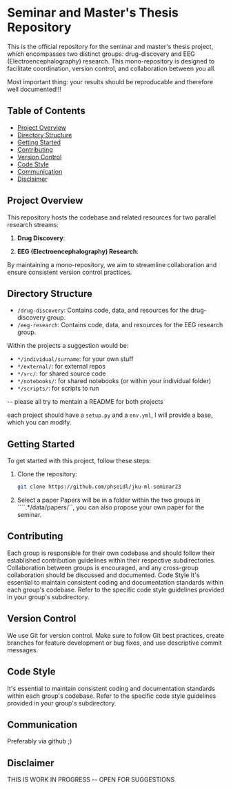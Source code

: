 # Seminar and Master's Thesis Repository

This is the official repository for the seminar and master's thesis project, which encompasses two distinct groups: drug-discovery and EEG (Electroencephalography) research. This mono-repository is designed to facilitate coordination, version control, and collaboration between you all.

Most important thing:
your results should be reproducable and therefore well documented!!!

## Table of Contents

- [Project Overview](#project-overview)
- [Directory Structure](#directory-structure)
- [Getting Started](#getting-started)
- [Contributing](#contributing)
- [Version Control](#version-control)
- [Code Style](#code-style)
- [Communication](#communication)
- [Disclaimer](#disclaimer)

## Project Overview

This repository hosts the codebase and related resources for two parallel research streams:

1. **Drug Discovery**: 

2. **EEG (Electroencephalography) Research**: 

By maintaining a mono-repository, we aim to streamline collaboration and ensure consistent version control practices.

## Directory Structure

- `/drug-discovery`: Contains code, data, and resources for the drug-discovery group.
- `/eeg-research`: Contains code, data, and resources for the EEG research group.

Within the projects a suggestion would be:
- `*/individual/surname`: for your own stuff
- `*/external/`: for external repos
- `*/src/`: for shared source code
- `*/notebooks/`: for shared notebooks (or within your individual folder)
- `*/scripts/`: for scripts to run

-- 
please all try to mentain a README for both projects

each project should have a `setup.py` and a `env.yml`, I will provide a base, which you can modify.

## Getting Started

To get started with this project, follow these steps:

1. Clone the repository:

   ```bash
   git clone https://github.com/phseidl/jku-ml-seminar23

2. Select a paper
Papers will be in a folder within the two groups in ````.*/data/papers/``, you can also propose your own paper for the seminar.

## Contributing

Each group is responsible for their own codebase and should follow their established contribution guidelines within their respective subdirectories.
Collaboration between groups is encouraged, and any cross-group collaboration should be discussed and documented.
Code Style
It's essential to maintain consistent coding and documentation standards within each group's codebase. Refer to the specific code style guidelines provided in your group's subdirectory.

## Version Control

We use Git for version control. Make sure to follow Git best practices, create branches for feature development or bug fixes, and use descriptive commit messages.

## Code Style

It's essential to maintain consistent coding and documentation standards within each group's codebase. Refer to the specific code style guidelines provided in your group's subdirectory.

## Communication

Preferably via github ;)

## Disclaimer

THIS IS WORK IN PROGRESS -- OPEN FOR SUGGESTIONS